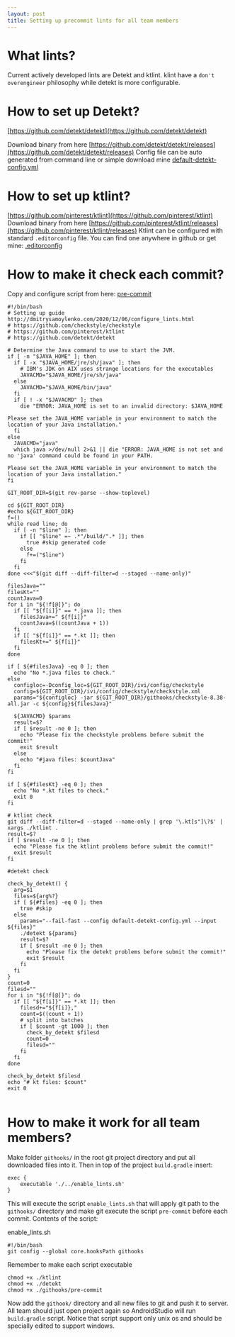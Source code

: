 ```yaml
---
layout: post
title: Setting up precommit lints for all team members
---
```

# What lints?

Current actively developed lints are Detekt and ktlint. klint have a `don't overengineer` philosophy while detekt is more configurable.

# How to set up Detekt?

[https://github.com/detekt/detekt](https://github.com/detekt/detekt)

Download binary from here [https://github.com/detekt/detekt/releases](https://github.com/detekt/detekt/releases)
Config file can be auto generated from command line or simple download mine [default-detekt-config.yml](https://gist.github.com/samoylenkodmitry/433572b16d22caa4a73d197ca92cbb69)

# How to set up ktlint?

[https://github.com/pinterest/ktlint](https://github.com/pinterest/ktlint)
Download binary from here [https://github.com/pinterest/ktlint/releases](https://github.com/pinterest/ktlint/releases)
Ktlint can be configured with standard `.editorconfig` file. You can find one anywhere in github or get mine: 
[.editorconfig](https://gist.github.com/samoylenkodmitry/5b7bc43160e042f716460c1d9ba784ee)

# How to make it check each commit?

Copy and configure script from here: 
[pre-commit](https://gist.github.com/samoylenkodmitry/0e988cd3445a0b390be20814eebce589)

```
#!/bin/bash
# Setting up guide http://dmitrysamoylenko.com/2020/12/06/configure_lints.html
# https://github.com/checkstyle/checkstyle
# https://github.com/pinterest/ktlint
# https://github.com/detekt/detekt

# Determine the Java command to use to start the JVM.
if [ -n "$JAVA_HOME" ]; then
  if [ -x "$JAVA_HOME/jre/sh/java" ]; then
    # IBM's JDK on AIX uses strange locations for the executables
    JAVACMD="$JAVA_HOME/jre/sh/java"
  else
    JAVACMD="$JAVA_HOME/bin/java"
  fi
  if [ ! -x "$JAVACMD" ]; then
    die "ERROR: JAVA_HOME is set to an invalid directory: $JAVA_HOME

Please set the JAVA_HOME variable in your environment to match the
location of your Java installation."
  fi
else
  JAVACMD="java"
  which java >/dev/null 2>&1 || die "ERROR: JAVA_HOME is not set and no 'java' command could be found in your PATH.

Please set the JAVA_HOME variable in your environment to match the
location of your Java installation."
fi

GIT_ROOT_DIR=$(git rev-parse --show-toplevel)

cd ${GIT_ROOT_DIR}
#echo ${GIT_ROOT_DIR}
f=()
while read line; do
  if [ -n "$line" ]; then
    if [[ "$line" =~ .*"/build/".* ]]; then
      true #skip generated code
    else
      f+=("$line")
    fi
  fi
done <<<"$(git diff --diff-filter=d --staged --name-only)"

filesJava=""
filesKt=""
countJava=0
for i in "${!f[@]}"; do
  if [[ "${f[i]}" == *.java ]]; then
    filesJava+=" ${f[i]}"
    countJava=$((countJava + 1))
  fi
  if [[ "${f[i]}" == *.kt ]]; then
    filesKt+=" ${f[i]}"
  fi
done

if [ ${#filesJava} -eq 0 ]; then
  echo "No *.java files to check."
else
  configloc=-Dconfig_loc=${GIT_ROOT_DIR}/ivi/config/checkstyle
  config=${GIT_ROOT_DIR}/ivi/config/checkstyle/checkstyle.xml
  params="${configloc} -jar ${GIT_ROOT_DIR}/githooks/checkstyle-8.38-all.jar -c ${config}${filesJava}"

  ${JAVACMD} $params
  result=$?
  if [ $result -ne 0 ]; then
    echo "Please fix the checkstyle problems before submit the commit!"
    exit $result
  else
    echo "#java files: $countJava"
  fi
fi

if [ ${#filesKt} -eq 0 ]; then
  echo "No *.kt files to check."
  exit 0
fi

# ktlint check
git diff --diff-filter=d --staged --name-only | grep '\.kt[s"]\?$' | xargs ./ktlint .
result=$?
if [ $result -ne 0 ]; then
  echo "Please fix the ktlint problems before submit the commit!"
  exit $result
fi

#detekt check

check_by_detekt() {
  arg=$1
  files=${arg%?}
  if [ ${#files} -eq 0 ]; then
    true #skip
  else
    params="--fail-fast --config default-detekt-config.yml --input ${files}"
    ./detekt ${params}
    result=$?
    if [ $result -ne 0 ]; then
      echo "Please fix the detekt problems before submit the commit!"
      exit $result
    fi
  fi
}
count=0
filesd=""
for i in "${!f[@]}"; do
  if [[ "${f[i]}" == *.kt ]]; then
    filesd+="${f[i]},"
    count=$((count + 1))
    # split into batches
    if [ $count -gt 1000 ]; then
      check_by_detekt $filesd
      count=0
      filesd=""
    fi
  fi
done

check_by_detekt $filesd
echo "# kt files: $count"
exit 0


```

# How to make it work for all team members?

Make folder `githooks/` in the root git project directory and put all downloaded files into it.
Then in top of the project `build.gradle` insert:

```
exec {
	executable './../enable_lints.sh'
}
```

This will execute the script `enable_lints.sh` that will apply git path to the `githooks/` directory and make git execute the script `pre-commit` before each commit. Contents of the script:

enable_lints.sh
```
#!/bin/bash
git config --global core.hooksPath githooks
```

Remember to make each script executable
```
chmod +x ./ktlint
chmod +x ./detekt
chmod +x ./githooks/pre-commit
```
Now add the `githook/` directory and all new files to git and push it to server. All team should just open project again so AndroidStudio will run `build.gradle` script.
Notice that script support only unix os and should be specially edited to support windows.

